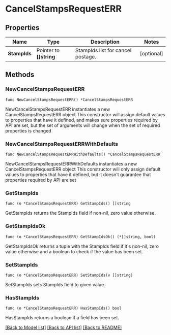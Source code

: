 # CancelStampsRequestERR

## Properties

Name | Type | Description | Notes
------------ | ------------- | ------------- | -------------
**StampIds** | Pointer to **[]string** | StampIds list for cancel postage. | [optional] 

## Methods

### NewCancelStampsRequestERR

`func NewCancelStampsRequestERR() *CancelStampsRequestERR`

NewCancelStampsRequestERR instantiates a new CancelStampsRequestERR object
This constructor will assign default values to properties that have it defined,
and makes sure properties required by API are set, but the set of arguments
will change when the set of required properties is changed

### NewCancelStampsRequestERRWithDefaults

`func NewCancelStampsRequestERRWithDefaults() *CancelStampsRequestERR`

NewCancelStampsRequestERRWithDefaults instantiates a new CancelStampsRequestERR object
This constructor will only assign default values to properties that have it defined,
but it doesn't guarantee that properties required by API are set

### GetStampIds

`func (o *CancelStampsRequestERR) GetStampIds() []string`

GetStampIds returns the StampIds field if non-nil, zero value otherwise.

### GetStampIdsOk

`func (o *CancelStampsRequestERR) GetStampIdsOk() (*[]string, bool)`

GetStampIdsOk returns a tuple with the StampIds field if it's non-nil, zero value otherwise
and a boolean to check if the value has been set.

### SetStampIds

`func (o *CancelStampsRequestERR) SetStampIds(v []string)`

SetStampIds sets StampIds field to given value.

### HasStampIds

`func (o *CancelStampsRequestERR) HasStampIds() bool`

HasStampIds returns a boolean if a field has been set.


[[Back to Model list]](../README.md#documentation-for-models) [[Back to API list]](../README.md#documentation-for-api-endpoints) [[Back to README]](../README.md)



